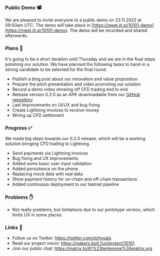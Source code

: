 ### Public Demo 📽

We are pleased to invite everyone to a public demo on 23.11.2022 at 09:00am UTC.
The demo will take place in [https://meet.jit.si/10101-demo](https://meet.jit.si/10101-demo).
The demo will be recorded and shared afterwards.

### Plans 📆

It's going to be a short iteration until Thursday and we are in the final steps polishing our solution. We have planned the following tasks to hand-in a strong candidate to be selected for the final round.

- Publish a blog post about our innovation and value proposition
- Prepare the pitch presentation and video promoting our solution
- Record a demo video showing off CFD trading end to end
- Release version 0.2.0 as an APK downloadable from our [GitHub repository](https://github.com/itchysats/10101/releases)
- Last improvements on UI/UX and bug fixing
- Create Lightning invoices to receive money
- Wiring up CFD settlement

### Progress ✅

We made big steps towards our 0.2.0 release, which will be a working solution bringing CFD trading to Lightning.

- Send payments via Lightning invoices
- Bug fixing and UX improvements
- Added some basic user input validation
- Added persistence on the phone
- Replacing mock data with real data
- Show payment history for on-chain and off-chain transactions
- Added continuous deployment to our testnet pipeline

### Problems ✋

- Not really problems, but limitations due to our prototype version, which limits UX in some places.

### Links 🔗

- Follow us on Twitter: https://twitter.com/itchysats
- Read our project vision: https://makers.bolt.fun/project/10101
- Join our public chat: https://matrix.to/#/%23tentenone%3Amatrix.org

